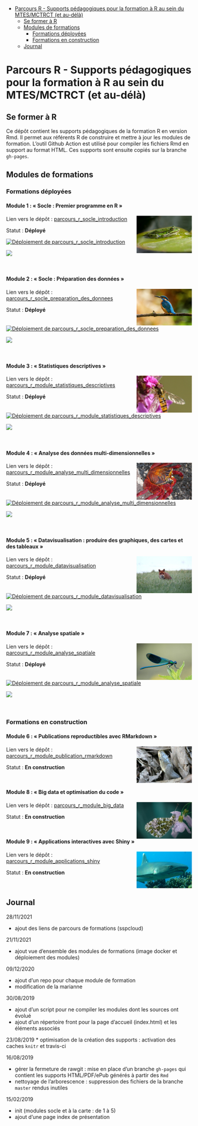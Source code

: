 
  - [Parcours R - Supports pédagogiques pour la formation à R au sein du
    MTES/MCTRCT (et
    au-délà)](#parcours-r---supports-pédagogiques-pour-la-formation-à-r-au-sein-du-mtesmctrct-et-au-délà)
      - [Se former à R](#se-former-à-r)
      - [Modules de formations](#modules-de-formations)
          - [Formations déployées](#formations-déployées)
          - [Formations en construction](#formations-en-construction)
      - [Journal](#journal)

<!-- README.md est généré à partir du README.Rmd. Merci d'éditer ce fichier -->

# Parcours R - Supports pédagogiques pour la formation à R au sein du MTES/MCTRCT (et au-délà)

<!-- badges: start -->

<!-- badges: end -->

## Se former à R

Ce dépôt contient les supports pédagogiques de la formation R en version
Rmd. Il permet aux référents R de construire et mettre à jour les
modules de formation. L’outil Github Action est utilisé pour compiler
les fichiers Rmd en support au format HTML. Ces supports sont ensuite
copiés sur la branche `gh-pages`.

## Modules de formations

### Formations déployées

#### Module 1 : « Socle : Premier programme en R »

<img src="docs/assets/images/grenouille.jpg" alt="grenouille.jpg" align="right" style="width:150px;"/>

Lien vers le dépôt :
[parcours\_r\_socle\_introduction](https://github.com/MTES-MCT/parcours_r_socle_introduction)

Statut : **Déployé**

[![Déploiement de
parcours\_r\_socle\_introduction](https://github.com/MTES-MCT/parcours_r_socle_introduction/actions/workflows/rstudio-image-build.yml/badge.svg)](https://github.com/MTES-MCT/parcours_r_socle_introduction/actions/workflows/rstudio-image-build.yml)

[![](https://img.shields.io/badge/SSPCloud-ParcoursR_M1-blue)](https://datalab.sspcloud.fr/launcher/inseefrlab-helm-charts-datascience/rstudio?autoLaunch=true&onyxia.friendlyName=«ParcoursR_M1»&service.image.custom.enabled=true&service.image.custom.version=«ghcr.io%2Fmtes-mct%2Fparcours_r_socle_introduction-4.0.4»&security.allowlist.enabled=false&init.personalInit=«https%3A%2F%2Fraw.githubusercontent.com%2FMTES-MCT%2Fparcours-r%2Fmaster%2Finit_script_formation.sh»)

 

#### Module 2 : « Socle : Préparation des données »

<img src="docs/assets/images/martin.jpg" alt="martin.jpg" align="right" style="width:150px;"/>

Lien vers le dépôt :
[parcours\_r\_socle\_preparation\_des\_donnees](https://github.com/MTES-MCT/parcours_r_socle_preparation_des_donnees)

Statut : **Déployé**

[![Déploiement de
parcours\_r\_socle\_preparation\_des\_donnees](https://github.com/MTES-MCT/parcours_r_socle_preparation_des_donnees/actions/workflows/rstudio-image-build.yml/badge.svg)](https://github.com/MTES-MCT/parcours_r_socle_preparation_des_donnees/actions/workflows/rstudio-image-build.yml)

[![](https://img.shields.io/badge/SSPCloud-ParcoursR_M2-blue)](https://datalab.sspcloud.fr/launcher/inseefrlab-helm-charts-datascience/rstudio?autoLaunch=true&onyxia.friendlyName=«ParcoursR_M2»&service.image.custom.enabled=true&service.image.custom.version=«ghcr.io%2Fmtes-mct%2Fparcours_r_socle_preparation_des_donnees-4.0.4»&security.allowlist.enabled=false&init.personalInit=«https%3A%2F%2Fraw.githubusercontent.com%2FMTES-MCT%2Fparcours-r%2Fmaster%2Finit_script_formation.sh»)

 

#### Module 3 : « Statistiques descriptives »

<img src="docs/assets/images/pollinisateur.jpg" alt="pollinisateur.jpg" align="right" style="width:150px;"/>

Lien vers le dépôt :
[parcours\_r\_module\_statistiques\_descriptives](https://github.com/MTES-MCT/parcours_r_module_statistiques_descriptives)

Statut : **Déployé**

[![Déploiement de
parcours\_r\_module\_statistiques\_descriptives](https://github.com/MTES-MCT/parcours_r_module_statistiques_descriptives/actions/workflows/rstudio-image-build.yml/badge.svg)](https://github.com/MTES-MCT/parcours_r_module_statistiques_descriptives/actions/workflows/rstudio-image-build.yml)

[![](https://img.shields.io/badge/SSPCloud-ParcoursR_M3-blue)](https://datalab.sspcloud.fr/launcher/inseefrlab-helm-charts-datascience/rstudio?autoLaunch=true&onyxia.friendlyName=«ParcoursR_M3»&service.image.custom.enabled=true&service.image.custom.version=«ghcr.io%2Fmtes-mct%2Fparcours_r_module_statistiques_descriptives-4.0.4»&security.allowlist.enabled=false&init.personalInit=«https%3A%2F%2Fraw.githubusercontent.com%2FMTES-MCT%2Fparcours-r%2Fmaster%2Finit_script_formation.sh»)

 

#### Module 4 : « Analyse des données multi-dimensionnelles »

<img src="docs/assets/images/crabe.jpg" alt="crabe.jpg" align="right" style="width:150px;"/>

Lien vers le dépôt :
[parcours\_r\_module\_analyse\_multi\_dimensionnelles](https://github.com/MTES-MCT/parcours_r_module_analyse_multi_dimensionnelles)

Statut : **Déployé**

[![Déploiement de
parcours\_r\_module\_analyse\_multi\_dimensionnelles](https://github.com/MTES-MCT/parcours_r_module_analyse_multi_dimensionnelles/actions/workflows/rstudio-image-build.yml/badge.svg)](https://github.com/MTES-MCT/parcours_r_module_analyse_multi_dimensionnelles/actions/workflows/rstudio-image-build.yml)

[![](https://img.shields.io/badge/SSPCloud-ParcoursR_M4-blue)](https://datalab.sspcloud.fr/launcher/inseefrlab-helm-charts-datascience/rstudio?autoLaunch=true&onyxia.friendlyName=«ParcoursR_M4»&service.image.custom.enabled=true&service.image.custom.version=«ghcr.io%2Fmtes-mct%2Fparcours_r_module_analyse_multi_dimensionnelles-4.0.4»&security.allowlist.enabled=false&init.personalInit=«https%3A%2F%2Fraw.githubusercontent.com%2FMTES-MCT%2Fparcours-r%2Fmaster%2Finit_script_formation.sh»)

 

#### Module 5 : « Datavisualisation : produire des graphiques, des cartes et des tableaux »

<img src="docs/assets/images/renard.jpg" alt="renard.jpg" align="right" style="width:150px;"/>

Lien vers le dépôt :
[parcours\_r\_module\_datavisualisation](https://github.com/MTES-MCT/parcours_r_module_datavisualisation)

Statut : **Déployé**

[![Déploiement de
parcours\_r\_module\_datavisualisation](https://github.com/MTES-MCT/parcours_r_module_datavisualisation/actions/workflows/rstudio-image-build.yml/badge.svg)](https://github.com/MTES-MCT/parcours_r_module_datavisualisation/actions/workflows/rstudio-image-build.yml)

[![](https://img.shields.io/badge/SSPCloud-ParcoursR_M5-blue)](https://datalab.sspcloud.fr/launcher/inseefrlab-helm-charts-datascience/rstudio?autoLaunch=true&onyxia.friendlyName=«ParcoursR_M5»&service.image.custom.enabled=true&service.image.custom.version=«ghcr.io%2Fmtes-mct%2Fparcours_r_module_datavisualisation-4.0.4»&security.allowlist.enabled=false&init.personalInit=«https%3A%2F%2Fraw.githubusercontent.com%2FMTES-MCT%2Fparcours-r%2Fmaster%2Finit_script_formation.sh»)

 

#### Module 7 : « Analyse spatiale »

<img src="docs/assets/images/odonate.jpg" alt="odonate.jpg" align="right" style="width:150px;"/>

Lien vers le dépôt :
[parcours\_r\_module\_analyse\_spatiale](https://github.com/MTES-MCT/parcours_r_module_analyse_spatiale)

Statut : **Déployé**

[![Déploiement de
parcours\_r\_module\_analyse\_spatiale](https://github.com/MTES-MCT/parcours_r_module_analyse_spatiale/actions/workflows/rstudio-image-build.yml/badge.svg)](https://github.com/MTES-MCT/parcours_r_module_analyse_spatiale/actions/workflows/rstudio-image-build.yml)

[![](https://img.shields.io/badge/SSPCloud-ParcoursR_M7-blue)](https://datalab.sspcloud.fr/launcher/inseefrlab-helm-charts-datascience/rstudio?autoLaunch=true&onyxia.friendlyName=«ParcoursR_M7»&service.image.custom.enabled=true&service.image.custom.version=«ghcr.io%2Fmtes-mct%2Fparcours_r_module_analyse_spatiale-4.0.4»&security.allowlist.enabled=false&init.personalInit=«https%3A%2F%2Fraw.githubusercontent.com%2FMTES-MCT%2Fparcours-r%2Fmaster%2Finit_script_formation.sh»)

 

### Formations en construction

#### Module 6 : « Publications reproductibles avec RMarkdown »

<img src="docs/assets/images/vipere.jpg" alt="vipere.jpg" align="right" style="width:150px;"/>

Lien vers le dépôt :
[parcours\_r\_module\_publication\_rmarkdown](https://github.com/MTES-MCT/parcours_r_module_publication_rmarkdown)

Statut : **En construction**

 

#### Module 8 : « Big data et optimisation du code »

<img src="docs/assets/images/papillon.jpg" alt="papillon.jpg" align="right" style="width:150px;"/>

Lien vers le dépôt :
[parcours\_r\_module\_big\_data](https://github.com/MTES-MCT/parcours_r_module_big_data)

Statut : **En construction**

 

#### Module 9 : « Applications interactives avec Shiny »

<img src="docs/assets/images/Triaenodon_obesus.jpg" alt="Triaenodon_obesus.jpg" align="right" style="width:150px;"/>

Lien vers le dépôt :
[parcours\_r\_module\_applications\_shiny](https://github.com/MTES-MCT/parcours_r_module_applications_shiny)

Statut : **En construction**

 

## Journal

28/11/2021

  - ajout des liens de parcours de formations (sspcloud)

21/11/2021

  - ajout vue d’ensemble des modules de formations (image docker et
    déploiement des modules)

09/12/2020

  - ajout d’un repo pour chaque module de formation
  - modification de la marianne

30/08/2019

  - ajout d’un script pour ne compiler les modules dont les sources ont
    évolué
  - ajout d’un répertoire front pour la page d’accueil (index.html) et
    les éléments associés

23/08/2019 \* optimisation de la création des supports : activation des
caches `knitr` et travis-ci

16/08/2019

  - gérer la fermeture de rawgit : mise en place d’un branche `gh-pages`
    qui contient les supports HTML/PDF/ePub générés à partir des `Rmd`
  - nettoyage de l’arborescence : suppression des fichiers de la branche
    `master` rendus inutiles

15/02/2019

  - init (modules socle et à la carte : de 1 à 5)
  - ajout d’une page index de présentation
